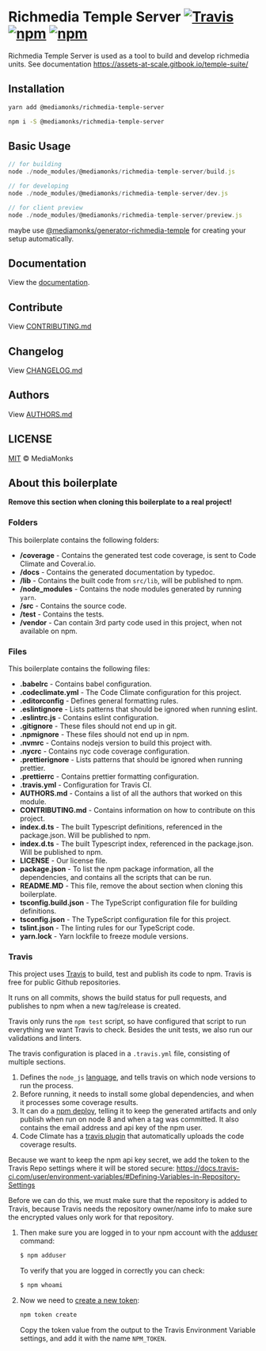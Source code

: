 # Richmedia Temple Server [![Travis](https://img.shields.io/travis/mediamonks/richmedia-temple-server.svg)](https://travis-ci.org/mediamonks/richmedia-temple-server) [![npm](https://img.shields.io/npm/v/@mediamonks/richmedia-temple-server.svg?maxAge=2592000)](https://www.npmjs.com/package/@mediamonks/richmedia-temple-server) [![npm](https://img.shields.io/npm/dm/@mediamonks/richmedia-temple-server.svg?maxAge=2592000)](https://www.npmjs.com/package/@mediamonks/richmedia-temple-server)
Richmedia Temple Server is used as a tool to build and develop richmedia units.
See documentation https://assets-at-scale.gitbook.io/temple-suite/


<!-- [![Code Climate](https://img.shields.io/codeclimate/github/mediamonks/seng-boilerplate.svg?maxAge=2592000)](https://codeclimate.com/github/mediamonks/seng-boilerplate) -->
<!-- [![Coveralls](https://img.shields.io/coveralls/mediamonks/seng-boilerplate.svg?maxAge=2592000)](https://coveralls.io/github/mediamonks/seng-boilerplate?branch=master) -->

## Installation

```sh
yarn add @mediamonks/richmedia-temple-server
```

```sh
npm i -S @mediamonks/richmedia-temple-server
```

## Basic Usage

```js
// for building
node ./node_modules/@mediamonks/richmedia-temple-server/build.js

// for developing
node ./node_modules/@mediamonks/richmedia-temple-server/dev.js

// for client preview
node ./node_modules/@mediamonks/richmedia-temple-server/preview.js
```


maybe use [@mediamonks/generator-richmedia-temple](https://github.com/mediamonks/generator-richmedia-temple) for creating your setup automatically.

## Documentation

View the [documentation](http://mediamonks.github.io/richmedia-temple-server/).

## Contribute

View [CONTRIBUTING.md](./CONTRIBUTING.md)


## Changelog

View [CHANGELOG.md](./CHANGELOG.md)


## Authors

View [AUTHORS.md](./AUTHORS.md)


## LICENSE

[MIT](./LICENSE) © MediaMonks


## About this boilerplate

**Remove this section when cloning this boilerplate to a real project!**

### Folders

This boilerplate contains the following folders:
* **/coverage** - Contains the generated test code coverage, is sent to Code
Climate and Coveral.io.
* **/docs** - Contains the generated documentation by typedoc.
* **/lib** - Contains the built code from `src/lib`, will be published to npm.
* **/node_modules** - Contains the node modules generated by running `yarn`.
* **/src** - Contains the source code.
* **/test** - Contains the tests.
* **/vendor** - Can contain 3rd party code used in this project, when not
available on npm.

### Files

This boilerplate contains the following files:
* **.babelrc** - Contains babel configuration.
* **.codeclimate.yml** - The Code Climate configuration for this project.
* **.editorconfig** - Defines general formatting rules.
* **.eslintignore** - Lists patterns that should be ignored when running eslint.
* **.eslintrc.js** - Contains eslint configuration.
* **.gitignore** - These files should not end up in git.
* **.npmignore** - These files should not end up in npm.
* **.nvmrc** - Contains nodejs version to build this project with.
* **.nycrc** - Contains nyc code coverage configuration.
* **.prettierignore** - Lists patterns that should be ignored when running prettier.
* **.prettierrc** - Contains prettier formatting configuration.
* **.travis.yml** - Configuration for Travis CI.
* **AUTHORS.md** - Contains a list of all the authors that worked on this module.
* **CONTRIBUTING.md** - Contains information on how to contribute on this project.
* **index.d.ts** - The built Typescript definitions, referenced in the package.json.
Will be published to npm.
* **index.d.ts** - The built Typescript index, referenced in the package.json.
Will be published to npm.
* **LICENSE** - Our license file.
* **package.json** - To list the npm package information, all the dependencies,
and contains all the scripts that can be run.
* **README.MD** - This file, remove the about section when cloning this boilerplate.
* **tsconfig.build.json** - The TypeScript configuration file for building definitions.
* **tsconfig.json** - The TypeScript configuration file for this project.
* **tslint.json** - The linting rules for our TypeScript code.
* **yarn.lock** - Yarn lockfile to freeze module versions.

### Travis

This project uses [Travis](https://travis-ci.org) to build, test and
publish its code to npm. Travis is free for public Github repositories.

It runs on all commits, shows the build status for pull requests, and
publishes to npm when a new tag/release is created.

Travis only runs the `npm test` script, so have configured that script
to run everything we want Travis to check. Besides the unit tests, we
also run our validations and linters.

The travis configuration is placed in a `.travis.yml` file, consisting
of multiple sections.

1.  Defines the `node_js` [language](https://docs.travis-ci.com/user/languages/javascript-with-nodejs),
    and tells travis on which node versions to run the process.
2.  Before running, it needs to install some global dependencies, and
    when it processes some coverage results.
3.  It can do a [npm deploy](https://docs.travis-ci.com/user/deployment/npm),
    telling it to keep the generated artifacts and only publish when run
    on node 8 and when a tag was committed. It also contains the email
    address and api key of the npm user.
4.  Code Climate has a [travis plugin](https://docs.travis-ci.com/user/code-climate/)
    that automatically uploads the code coverage results.

Because we want to keep the npm api key secret, we add the token to the Travis Repo settings
where it will be stored secure:
https://docs.travis-ci.com/user/environment-variables/#Defining-Variables-in-Repository-Settings

Before we can do this, we must make sure that the repository is added
to Travis, because Travis needs the repository owner/name info to make
sure the encrypted values only work for that repository.

1.  Then make sure you are logged in to your npm account with the
    [adduser](https://docs.npmjs.com/cli/adduser) command:

    ```sh
    $ npm adduser
    ```

    To verify that you are logged in correctly you can check:

    ```sh
    $ npm whoami
    ```

3.  Now we need to [create a new token](https://docs.npmjs.com/getting-started/working_with_tokens):

    ```sh
    npm token create
    ```

    Copy the token value from the output to the Travis Environment Variable settings, and
    add it with the name `NPM_TOKEN`.
